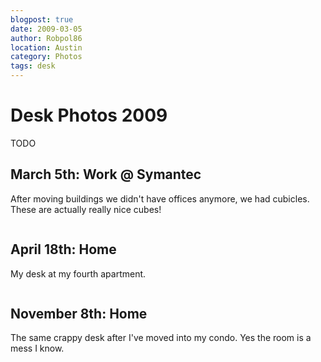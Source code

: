 ```yaml
---
blogpost: true
date: 2009-03-05
author: Robpol86
location: Austin
category: Photos
tags: desk
---
```


# Desk Photos 2009

TODO

## March 5th: Work @ Symantec

After moving buildings we didn't have offices anymore, we had cubicles. These are actually really nice cubes!

```{imgur-image} 1Xyh5
```

## April 18th: Home

My desk at my fourth apartment.

```{imgur-image} xk13t
```

## November 8th: Home

The same crappy desk after I've moved into my condo. Yes the room is a mess I know.

```{imgur-image} fdUoV
```
